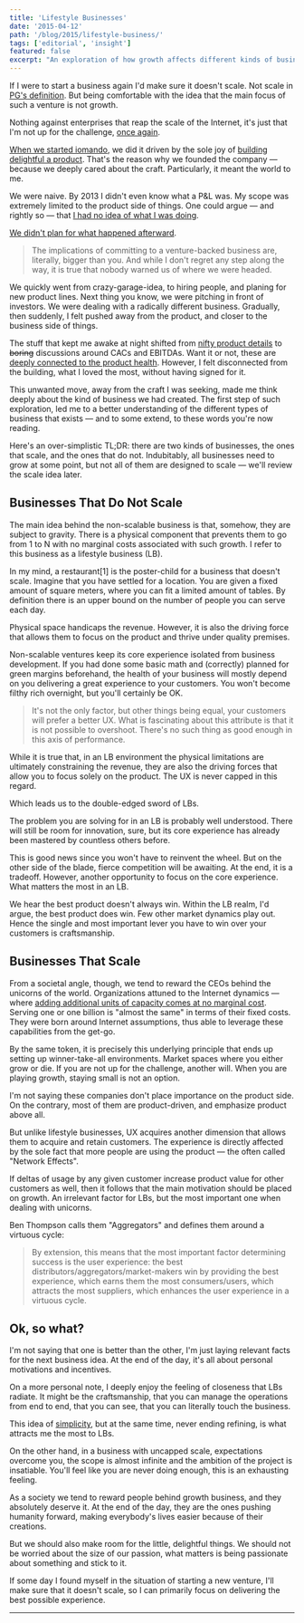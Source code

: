 ```yaml
---
title: 'Lifestyle Businesses'
date: '2015-04-12'
path: '/blog/2015/lifestyle-business/'
tags: ['editorial', 'insight']
featured: false
excerpt: "An exploration of how growth affects different kinds of business and the reasons why, if some day I found myself in the situation of starting a new venture, I'd make sure that it doesn't scale."
---
```


If I were to start a business again I'd make sure it doesn't scale. Not scale in [PG's definition](http://paulgraham.com/ds.html). But being comfortable with the idea that the main focus of such a venture is not growth.

Nothing against enterprises that reap the scale of the Internet, it's just that I'm not up for the challenge, [once again](/tags/iomando).

[When we started iomando](/blog/2013/iomando-prologue), we did it driven by the sole joy of [building delightful a product](/blog/2013/iomando-10). That's the reason why we founded the company — because we deeply cared about the craft. Particularly, it meant the world to me.

We were naive. By 2013 I didn't even know what a P&L was. My scope was extremely limited to the product side of things. One could argue — and rightly so — that [I had no idea of what I was doing](/blog/2016/the-power-of-not-knowing).

[We didn't plan for what happened afterward](#).

> The implications of committing to a venture-backed business are, literally, bigger than you. And while I don't regret any step along the way, it is true that nobody warned us of where we were headed.

We quickly went from crazy-garage-idea, to hiring people, and planing for new product lines. Next thing you know, we were pitching in front of investors. We were dealing with a radically different business. Gradually, then suddenly, I felt pushed away from the product, and closer to the business side of things.

The stuff that kept me awake at night shifted from [nifty product details](/blog/2014/iomando-20-behind) to ~~boring~~ discussions around CACs and EBITDAs. Want it or not, these are [deeply connected to the product health](/blog/2014/double-edged-business-model). However, I felt disconnected from the building, what I loved the most, without having signed for it.

This unwanted move, away from the craft I was seeking, made me think deeply about the kind of business we had created. The first step of such exploration, led me to a better understanding of the different types of business that exists — and to some extend, to these words you're now reading.

Here's an over-simplistic TL;DR: there are two kinds of businesses, the ones that scale, and the ones that do not. Indubitably, all businesses need to grow at some point, but not all of them are designed to scale — we'll review the scale idea later.

## Businesses That Do Not Scale

The main idea behind the non-scalable business is that, somehow, they are subject to gravity. There is a physical component that prevents them to go from 1 to N with no marginal costs associated with such growth. I refer to this business as a lifestyle business (LB).

In my mind, a restaurant[1] is the poster-child for a business that doesn't scale. Imagine that you have settled for a location. You are given a fixed amount of square meters, where you can fit a limited amount of tables. By definition there is an upper bound on the number of people you can serve each day.

Physical space handicaps the revenue. However, it is also the driving force that allows them to focus on the product and thrive under quality premises.

Non-scalable ventures keep its core experience isolated from business development. If you had done some basic math and (correctly) planned for green margins beforehand, the health of your business will mostly depend on you delivering a great experience to your customers. You won't become filthy rich overnight, but you'll certainly be OK.

> It's not the only factor, but other things being equal, your customers will prefer a better UX. What is fascinating about this attribute is that it is not possible to overshoot. There's no such thing as good enough in this axis of performance.

While it is true that, in an LB environment the physical limitations are ultimately constraining the revenue, they are also the driving forces that allow you to focus solely on the product. The UX is never capped in this regard.

Which leads us to the double-edged sword of LBs.

The problem you are solving for in an LB is probably well understood. There will still be room for innovation, sure, but its core experience has already been mastered by countless others before.

This is good news since you won't have to reinvent the wheel. But on the other side of the blade, fierce competition will be awaiting. At the end, it is a tradeoff. However, another opportunity to focus on the core experience. What matters the most in an LB.

We hear the best product doesn't always win. Within the LB realm, I'd argue, the best product does win. Few other market dynamics play out. Hence the single and most important lever you have to win over your customers is craftsmanship.

## Businesses That Scale

From a societal angle, though, we tend to reward the CEOs behind the unicorns of the world. Organizations attuned to the Internet dynamics — where [adding additional units of capacity comes at no marginal cost](/blog/2014/plastic-for-bits). Serving one or one billion is "almost the same" in terms of their fixed costs. They were born around Internet assumptions, thus able to leverage these capabilities from the get-go.

By the same token, it is precisely this underlying principle that ends up setting up winner-take-all environments. Market spaces where you either grow or die. If you are not up for the challenge, another will. When you are playing growth, staying small is not an option.

I'm not saying these companies don't place importance on the product side. On the contrary, most of them are product-driven, and emphasize product above all.

But unlike lifestyle businesses, UX acquires another dimension that allows them to acquire and retain customers. The experience is directly affected by the sole fact that more people are using the product — the often called "Network Effects".

If deltas of usage by any given customer increase product value for other customers as well, then it follows that the main motivation should be placed on growth. An irrelevant factor for LBs, but the most important one when dealing with unicorns.

Ben Thompson calls them "Aggregators" and defines them around a virtuous cycle:

> By extension, this means that the most important factor determining success is the user experience: the best distributors/aggregators/market-makers win by providing the best experience, which earns them the most consumers/users, which attracts the most suppliers, which enhances the user experience in a virtuous cycle.

## Ok, so what?

I'm not saying that one is better than the other, I'm just laying relevant facts for the next business idea. At the end of the day, it's all about personal motivations and incentives.

On a more personal note, I deeply enjoy the feeling of closeness that LBs radiate. It might be the craftsmanship, that you can manage the operations from end to end, that you can see, that you can literally touch the business.

This idea of [simplicity](/blog/2016/the-laws-of-simplicity), but at the same time, never ending refining, is what attracts me the most to LBs.

On the other hand, in a business with uncapped scale, expectations overcome you, the scope is almost infinite and the ambition of the project is insatiable. You'll feel like you are never doing enough, this is an exhausting feeling.

As a society we tend to reward people behind growth business, and they absolutely deserve it. At the end of the day, they are the ones pushing humanity forward, making everybody's lives easier because of their creations.

But we should also make room for the little, delightful things. We should not be worried about the size of our passion, what matters is being passionate about something and stick to it.

If some day I found myself in the situation of starting a new venture, I'll make sure that it doesn't scale, so I can primarily focus on delivering the best possible experience.

---

[^1]: A restaurant can grow, of course. You can franchise, branch it out. This is why we have restaurant chains all over the place. My point is that what makes a restaurant unique, is not tied to scalability issues. By its own nature, the restaurant doesn't leverage from scale in a way that customers would directly benefit from.
